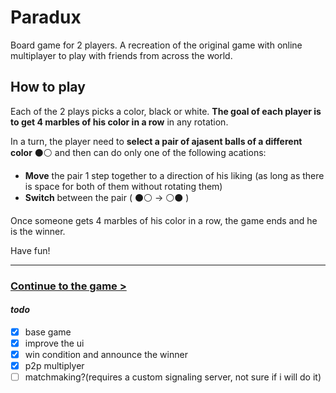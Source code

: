 # Paradux
Board game for 2 players. A recreation of the original game with online multiplayer to play with friends from across the world.

## How to play
Each of the 2 plays picks a color, black or white. **The goal of each player is to get 4 marbles of his color in a row** in any rotation.

In a turn, the player need to **select a pair of ajasent balls of a different color** ⚫️⚪️ and then can do only one of the following acations:

- **Move** the pair 1 step together to a direction of his liking (as long as there is space for both of them without rotating them)
- **Switch** between the pair ( ⚫️⚪️ -> ⚪️⚫️ )

Once someone gets 4 marbles of his color in a row, the game ends and he is the winner.

Have fun!

---

### [Continue to the game >](https://ronhasson.github.io/ParaduxGame/game.html)

#### *todo*
- [x] base game
- [x] improve the ui
- [x] win condition and announce the winner
- [x] p2p multiplyer
- [ ] matchmaking?(requires a custom signaling server, not sure if i will do it)
